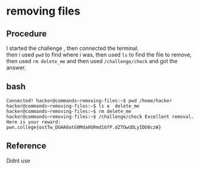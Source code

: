 # removing files

## Procedure
I started the challenge , then connected the terminal. <br>
then i used `pwd` to find where i was, then used `ls` to find the file to remove, then used
`rm delete_me` and then used `/challenge/check` and got the answer.

## bash
`Connected!
hacker@commands~removing-files:~$ pwd
/home/hacker
hacker@commands~removing-files:~$ ls
a  delete_me
hacker@commands~removing-files:~$ rm delete_me
hacker@commands~removing-files:~$ /challenge/check
Excellent removal. Here is your reward:
pwn.college{ostTw_DGHA6otG0Mda0GRmd16fP.dZTOwUDLyIDO0czW}`

## Reference
Didnt use
